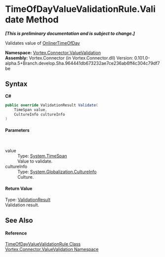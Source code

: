 # TimeOfDayValueValidationRule.Validate Method 
 _**\[This is preliminary documentation and is subject to change.\]**_

Validates value of <a href="T_Vortex_Connector_ValueTypes_OnlinerTimeOfDay.md">OnlinerTimeOfDay</a>

**Namespace:**&nbsp;<a href="N_Vortex_Connector_ValueValidation.md">Vortex.Connector.ValueValidation</a><br />**Assembly:**&nbsp;Vortex.Connector (in Vortex.Connector.dll) Version: 0.101.0-alpha.5+Branch.develop.Sha.964441db673232ae7ce236ab6ff4c304c79df7be

## Syntax

**C#**<br />
``` C#
public override ValidationResult Validate(
	TimeSpan value,
	CultureInfo cultureInfo
)
```


#### Parameters
&nbsp;<dl><dt>value</dt><dd>Type: <a href="http://msdn2.microsoft.com/en-us/library/269ew577" target="_blank">System.TimeSpan</a><br />Value to validate.</dd><dt>cultureInfo</dt><dd>Type: <a href="http://msdn2.microsoft.com/en-us/library/kx54z3k7" target="_blank">System.Globalization.CultureInfo</a><br />Culture.</dd></dl>

#### Return Value
Type: <a href="T_Vortex_Connector_ValueValidation_ValidationResult.md">ValidationResult</a><br />Validation result.

## See Also


#### Reference
<a href="T_Vortex_Connector_ValueValidation_TimeOfDayValueValidationRule.md">TimeOfDayValueValidationRule Class</a><br /><a href="N_Vortex_Connector_ValueValidation.md">Vortex.Connector.ValueValidation Namespace</a><br />